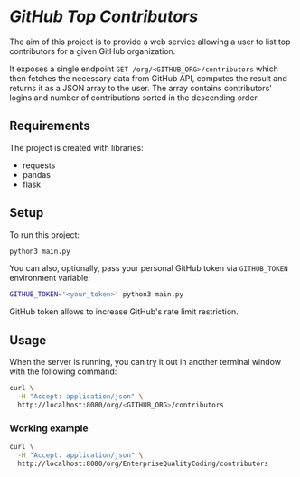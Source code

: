 # _GitHub Top Contributors_

The aim of this project is to provide a web service allowing a user to list top contributors for a given GitHub organization.

It exposes a single endpoint `GET /org/<GITHUB_ORG>/contributors` which then fetches the necessary data from GitHub API,
computes the result and returns it as a JSON array to the user.
The array contains contributors' logins and number of contributions sorted in the descending order.

## Requirements

The project is created with libraries:
* requests
* pandas
* flask

## Setup

To run this project:
```bash
python3 main.py
```

You can also, optionally, pass your personal GitHub token via `GITHUB_TOKEN` environment variable:
```bash
GITHUB_TOKEN='<your_token>' python3 main.py
```
GitHub token allows to increase GitHub's rate limit restriction. 

## Usage

When the server is running, you can try it out in another terminal window with the following command:
```bash
curl \
  -H "Accept: application/json" \
  http://localhost:8080/org/<GITHUB_ORG>/contributors
```

### Working example
```bash
curl \
  -H "Accept: application/json" \
  http://localhost:8080/org/EnterpriseQualityCoding/contributors
```




